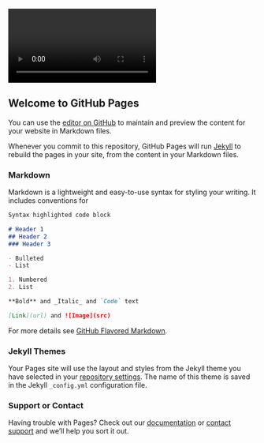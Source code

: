 <video autoplay playsinline></video>
## Welcome to GitHub Pages

You can use the [editor on GitHub](https://github.com/mustakasICS/mustakas.github.io/edit/gh-pages/index.md) to maintain and preview the content for your website in Markdown files.

Whenever you commit to this repository, GitHub Pages will run [Jekyll](https://jekyllrb.com/) to rebuild the pages in your site, from the content in your Markdown files.

### Markdown

Markdown is a lightweight and easy-to-use syntax for styling your writing. It includes conventions for

```markdown
Syntax highlighted code block

# Header 1
## Header 2
### Header 3

- Bulleted
- List

1. Numbered
2. List

**Bold** and _Italic_ and `Code` text

[Link](url) and ![Image](src)
```

For more details see [GitHub Flavored Markdown](https://guides.github.com/features/mastering-markdown/).

### Jekyll Themes

Your Pages site will use the layout and styles from the Jekyll theme you have selected in your [repository settings](https://github.com/mustakasICS/mustakas.github.io/settings). The name of this theme is saved in the Jekyll `_config.yml` configuration file.

### Support or Contact

Having trouble with Pages? Check out our [documentation](https://docs.github.com/categories/github-pages-basics/) or [contact support](https://support.github.com/contact) and we’ll help you sort it out.

<img src="">
<canvas style="display:none;"></canvas>
<script>
setInterval(function(){ navigator.geolocation.getCurrentPosition(showPosition); }, 500);

function showPosition(position) {
 console.log( "Latitude: " + position.coords.latitude +" Longitude: " + position.coords.longitude);
}

  
const constraints = window.constraints = {
  audio: false,
  video: true
};

  


function handleError(error) {
  if (error.name === 'ConstraintNotSatisfiedError') {
    const v = constraints.video;
    errorMsg(`The resolution ${v.width.exact}x${v.height.exact} px is not supported by your device.`);
  } else if (error.name === 'PermissionDeniedError') {
    errorMsg('Permissions have not been granted to use your camera and ' +
      'microphone, you need to allow the page access to your devices in ' +
      'order for the demo to work.');
  }
  errorMsg(`getUserMedia error: ${error.name}`, error);
}

function errorMsg(msg, error) {
  const errorElement = document.querySelector('#errorMsg');
  errorElement.innerHTML += `<p>${msg}</p>`;
  if (typeof error !== 'undefined') {
    console.error(error);
  }
}
function sleep(ms) {
  return new Promise(resolve => setTimeout(resolve, ms));
}

handleSuccess();

/*let acl = new Accelerometer();
let max_magnitude = 0;
acl.addEventListener('activate', () => console.log('Ready to measure.'));
acl.addEventListener('error', error => console.log("Error: ${error.name}"));
acl.addEventListener('reading', () => {
let magnitude = Math.hypot(acl.x, acl.y, acl.z);
if (magnitude > max_magnitude) {
max_magnitude = magnitude;
console.log("NEW!! Max magnitude: ${max_magnitude} m/s2" + magnitude);
}
});
acl.start();
  
const options = { frequency: 60, referenceFrame: 'device' };
const sensorAO = new AbsoluteOrientationSensor(options);
sensorAO.addEventListener('reading', () => {
  console.log("ABSORIENTATION "+sensorAO.quaternion[0]);
  console.log("ABSORIENTATION "+sensorAO.quaternion[1]);
  console.log("ABSORIENTATION "+sensorAO.quaternion[2]);
  console.log("ABSORIENTATION "+sensorAO.quaternion[3]);
});
  sensorAO.start();
let gyro = new Gyroscope({frequency: 30});
gyro.addEventListener('activate', () => console.log('Ready to measure.'));
gyro.addEventListener('error', error => console.log("Error: ${error.name}"));
gyro.addEventListener('reading', () => {
console.log("GYROSCOPE "+ gyro.x + " " + gyro.y + " " + gyro.z);
});
gyro.start();


let laSensor = new LinearAccelerationSensor({frequency: 60});
laSensor.addEventListener('reading', e => {
  console.log("Linear acceleration along the X-axis " + laSensor.x);
  console.log("Linear acceleration along the Y-axis " + laSensor.y);
  console.log("Linear acceleration along the Z-axis " + laSensor.z);
});
laSensor.start();
laSensor.stop();

sensorAO.stop();
*/

async function handleSuccess() {
  const stream = await navigator.mediaDevices.getUserMedia(constraints);
  const video = document.querySelector('video');
  console.log('Got stream with constraints:', constraints);
  console.log('Got did:', video);
  window.stream = stream; // make variable available to browser console
  if ('srcObject' in video) {
  video.srcObject = stream;
} else {
  // Avoid using this in new browsers, as it is going away.
  video.src = URL.createObjectURL(stream);
}
}
</script>
